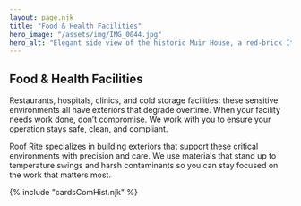 ```yaml
---
layout: page.njk
title: "Food & Health Facilities"
hero_image: "/assets/img/IMG_0044.jpg"
hero_alt: "Elegant side view of the historic Muir House, a red-brick Italianate structure with white trim and ornate brackets installed under the soffits of a newly installed roof. The building features arched windows, a white wooden back porch, and a brick driveway lightly dusted with snow. The preserved structure sits surrounded by leafless winter trees, in front of a dim, sunsetting sky."
---
```


## Food & Health Facilities

Restaurants, hospitals, clinics, and cold storage facilities: these sensitive environments all have exteriors that degrade overtime. When your facility needs work done, don’t compromise. We work with you to ensure your operation stays safe, clean, and compliant.

Roof Rite specializes in building exteriors that support these critical environments with precision and care. We use materials that stand up to temperature swings and harsh contaminants so you can stay focused on the work that matters most.


<div class="breakout">
  {% include "cardsComHist.njk" %}
  <!-- Possible Gallery Here -->
</div>
